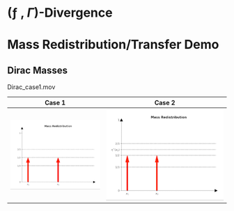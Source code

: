 # (ƒ , $\Gamma$)-Divergence

# Mass Redistribution/Transfer Demo
## Dirac Masses
Dirac_case1.mov

Case 1                          |  Case 2                         
:------------------------------:|:------------------------------:
![Alt-txt](gif/dirac/Dirac_case_1.gif)|![Alt-txt](gif/dirac/Dirac_case_2.gif)
